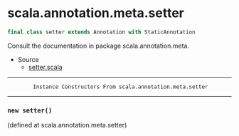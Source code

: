 
#                         scala.annotation.meta.setter                         #

```scala
final class setter extends Annotation with StaticAnnotation
```

Consult the documentation in package scala.annotation.meta.

* Source
  * [setter.scala](https://github.com/scala/scala/tree/6d09a1ba5f/src/library/scala/annotation/meta/setter.scala#L1)


--------------------------------------------------------------------------------
            Instance Constructors From scala.annotation.meta.setter
--------------------------------------------------------------------------------


### `new setter()`                                                           ###
(defined at scala.annotation.meta.setter)
